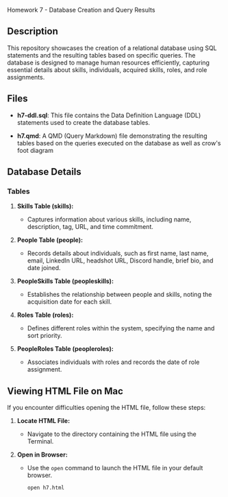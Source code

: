  Homework 7 - Database Creation and Query Results

## Description

This repository showcases the creation of a relational database using SQL statements and the resulting tables based on specific queries. The database is designed to manage human resources efficiently, capturing essential details about skills, individuals, acquired skills, roles, and role assignments.

## Files

- **h7-ddl.sql**: This file contains the Data Definition Language (DDL) statements used to create the database tables.

- **h7.qmd**: A QMD (Query Markdown) file demonstrating the resulting tables based on the queries executed on the database as well as crow's foot diagram

## Database Details

### Tables

1. **Skills Table (skills):**
   - Captures information about various skills, including name, description, tag, URL, and time commitment.

2. **People Table (people):**
   - Records details about individuals, such as first name, last name, email, LinkedIn URL, headshot URL, Discord handle, brief bio, and date joined.

3. **PeopleSkills Table (peopleskills):**
   - Establishes the relationship between people and skills, noting the acquisition date for each skill.

4. **Roles Table (roles):**
   - Defines different roles within the system, specifying the name and sort priority.

5. **PeopleRoles Table (peopleroles):**
   - Associates individuals with roles and records the date of role assignment.

## Viewing HTML File on Mac

If you encounter difficulties opening the HTML file, follow these steps:

1. **Locate HTML File:**
   - Navigate to the directory containing the HTML file using the Terminal.

2. **Open in Browser:**
   - Use the `open` command to launch the HTML file in your default browser.
     ```
     open h7.html
     ```









